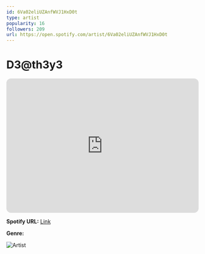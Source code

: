 ```yaml
---
id: 6Va02eliUZAnfWVJ1HxD0t
type: artist
popularity: 16
followers: 209
url: https://open.spotify.com/artist/6Va02eliUZAnfWVJ1HxD0t
---
```

# D3@th3y3

<iframe style="border-radius:12px" src="https://open.spotify.com/embed/artist/6Va02eliUZAnfWVJ1HxD0t" width="100%" height="352" frameBorder="0" allowfullscreen="" allow="autoplay; clipboard-write; encrypted-media; fullscreen; picture-in-picture" loading="lazy"></iframe>

**Spotify URL:** [Link](https://open.spotify.com/artist/6Va02eliUZAnfWVJ1HxD0t)

**Genre:** 

![Artist](https://i.scdn.co/image/ab6761610000e5ebf89e51e9c3c5697a6d0cca1d)
